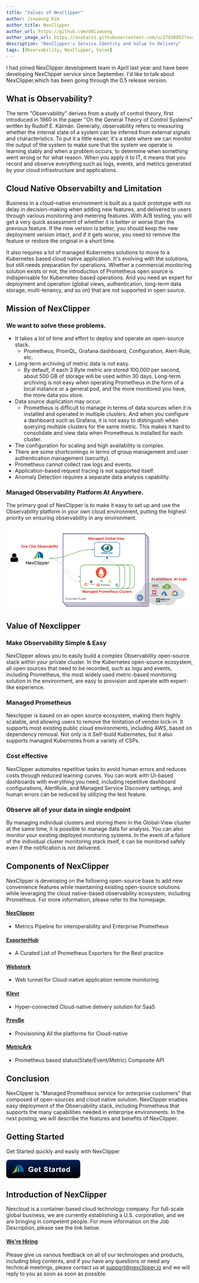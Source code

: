 ```yaml
---
title: "Values of NexClipper"
author: Jinwoong Kim
author_title: NexClipper
author_url: https://github.com/ddiiwoong
author_image_url: https://avatars1.githubusercontent.com/u/37430952?v=4
description: "NexClipper's Service Identity and Value to Delivery"
tags: [Observability, NexClipper, Value]
---
```


I had joined NexClipper development team in April last year and have been developing NexClipper service since September. I'd like to talk about NexClipper,which has been going through the 0.5 release version.

<!--truncate-->

## What is Observability?

The term "Observability" derives from a study of control theory, first introduced in 1960 in the paper "On the General Theory of Control Systems" written by Rudolf E. Kálmán. Generally, observability refers to measuring whether the internal state of a system can be inferred from external signals and characteristics. To put it a little easier, it's a state where we can monitor the output of the system to make sure that the system we operate is learning stably and when a problem occurs, to determine when something went wrong or for what reason. When you apply it to IT, it means that you record and observe everything such as logs, events, and metrics generated by your cloud infrastructure and applications.

## Cloud Native Observabilty and Limitation

Business in a cloud-native environment is built as a quick prototype with no delay in decision-making when adding new features, and delivered to users through various monitoring and metering features. With A/B testing, you will get a very quick assessment of whether it is better or worse than the previous feature. If the new version is better, you should keep the new deployment version intact, and if it gets worse, you need to remove the feature or restore the original in a short time.

It also requires a lot of managed Kubernetes solutions to move to a Kubernetes based cloud native application. It's evolving with the solutions, but still needs preparation for operations. Whether a commercial monitoring solution exists or not, the introduction of Prometheus open source is indispensable for Kubernetes-based operations. And you need an expert for deployment and operation (global views, authentication, long-term data storage, multi-tenancy, and so on) that are not supported in open source.

## Mission of NexClipper

### We want to solve these problems.

- It takes a lot of time and effort to deploy and operate an open-source stack.
  - Prometheus, PromQL, Grafana dashboard, Configuration, Alert-Rule, etc.
- Long-term archiving of metric data is not easy.
  - By default, if each 3 Byte metric are stored 100,000 per second, about 500 GB of storage will be used within 30 days. Long-term archiving is not easy when operating Prometheus in the form of a local instance or a general pod, and the more monitored you have, the more data you store.
- Data source duplication may occur.
  - Prometheus is difficult to manage in terms of data sources when it is installed and operated in multiple clusters. And when you configure a dashboard such as Grafana, it is not easy to distinguish when querying multiple clusters for the same metric. This makes it hard to consolidate and view data when Prometheus is installed for each cluster.
- The configuration for scaling and high availability is complex.
- There are some shortcomings in terms of group management and user authentication management (security).
- Prometheus cannot collect raw logs and events.
- Application-based request tracing is not supported itself.
- Anomaly Detection requires a separate data analysis capability.

### Managed Observability Platform At Anywhere.

The primary goal of NexClipper is to make it easy to set up and use the Observability platform in your own cloud environment, putting the highest priority on ensuring observability in any environment.

![nexclipper](./images/nexclipper_intro.png)

## Value of Nexclipper

### Make Observability Simple & Easy

NexClipper allows you to easily build a complex Observability open-source stack within your private cluster. In the Kubernetes open-source ecosystem, all open sources that need to be recorded, such as logs and events, including Prometheus, the most widely used metric-based monitoring solution in the environment, are easy to provision and operate with expert-like experience.

### Managed Prometheus

Nexclipper is based on an open source ecosystem, making them highly scalable, and allowing users to remove the limitation of vendor lock-in. It supports most existing public cloud environments, including AWS, based on dependency removal. Not only is it Self-build Kubernetes, but it also supports managed Kubernetes from a variety of CSPs.

### Cost effective

NexClipper automates repetitive tasks to avoid human errors and reduces costs through reduced learning curves. You can work with UI-based dashboards with everything you need, including repetitive dashboard configurations, AlertRule, and Managed Service Discovery settings, and human errors can be reduced by utilizing the test feature.

### Observe all of your data in single endpoint

By managing individual clusters and storing them in the Global-View cluster at the same time, it is possible to manage data for analysis. You can also monitor your existing deployed monitoring systems. In the event of a failure of the individual cluster monitoring stack itself, it can be monitored safely even if the notification is not delivered.

## Components of NexClipper

NexClipper is developing on the following open-source base to add new convenience features while maintaining existing open-source solutions while leveraging the cloud native-based observability ecosystem, including Prometheus. For more information, please refer to the homepage.

#### [NexClipper](https://github.com/NexClipper/nexclipper)

- Metrics Pipeline for interoperability and Enterprise Prometheus

#### [ExporterHub](https://github.com/NexClipper/exporterhub.io)

- A Curated List of Prometheus Exporters for the Best practice

#### [Webstork](https://github.com/NexClipper/webstork)

- Web tunnel for Cloud-native application remote monitoring

#### [Klevr](https://github.com/klevry/klevr)

- Hyper-connected Cloud-native delivery solution for SaaS

#### [ProvBe](https://github.com/nexclipper/provbee)

- Provisioning All the platforms for Cloud-native

#### [MetricArk](https://github.com/nexclipper/metricark)

- Prometheus based status(State/Event/Metric) Composite API

## Conclusion

NexClipper is "Managed Prometheus service for enterprise customers" that composed of open-sources and cloud native solution. NexClipper enables easy deployment of the Observability stack, including Prometheus that supports the many capabilities needed in enterprise environments. In the next posting, we will describe the features and benefits of NexClipper.

## Getting Started

Get Started quickly and easily with NexClipper

[![freetrial ><](../static/img/get-started-button.png)](https://console.nexclipper.io/join)

## Introduction of NexClipper

Nexcloud is a container-based cloud technology company. For full-scale global business, we are currently establishing a U.S. corporation, and we are bringing in competent people. For more information on the Job Description, please see the link below.

#### [We're Hiring](https://www.notion.so/nexclipper/We-re-Hiring-c356a7b503d5403289bc3cf8ac20c6ea)

Please give us various feedback on all of our technologies and products, including blog contents, and if you have any questions or need any technical meetings, please contact us at [support@nexclipper.io](mailto:support@nexclipper.io) and we will reply to you as soon as soon as possible.
